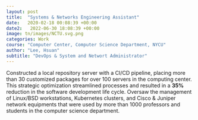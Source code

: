 ```yaml
---
layout: post
title:  "Systems & Networks Engineering Assistant"
date:   2020-02-18 00:08:39 +00:00
date2:   2022-06-30 18:08:39 +00:00
image: tn/images/NCTU.svg.png
categories: Work 
course: "Computer Center, Computer Science Department, NYCU"
author: "Lee, Hsuan"
subtitle: "DevOps & System and Networt Administrator"
---
```

Constructed a local repository server with a CI/CD pipeline, placing more than 30 customized packages for over 100 servers in the computing center. This strategic optimization streamlined processes and resulted in a **35%** reduction in the software development life cycle.
Oversaw the management of Linux/BSD workstations, Kubernetes clusters, and Cisco & Juniper network equipments that were used by more than 1000 professors and students in the computer science department.


